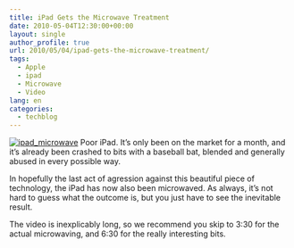 ```yaml
---
title: iPad Gets the Microwave Treatment
date: 2010-05-04T12:30:00+00:00
layout: single
author_profile: true
url: 2010/05/04/ipad-gets-the-microwave-treatment/
tags:
  - Apple
  - ipad
  - Microwave
  - Video
lang: en
categories: 
  - techblog
---
```

[![ipad_microwave](http://lh5.ggpht.com/_vaUVXcmC3OI/S-AMZvn--QI/AAAAAAAACFg/T9EWQ58Z-Kg/ipad_microwave_thumb%5B1%5D.jpg?imgmax=800 "ipad_microwave")](http://lh6.ggpht.com/_vaUVXcmC3OI/S-AMXz_qCrI/AAAAAAAACFc/H46WhlCo59U/s1600-h/ipad_microwave%5B3%5D.jpg) Poor iPad. It’s only been on the market for a month, and it’s already been crashed to bits with a baseball bat, blended and generally abused in every possible way. 

In hopefully the last act of agression against this beautiful piece of technology, the iPad has now also been microwaved. As always, it’s not hard to guess what the outcome is, but you just have to see the inevitable result. 

The video is inexplicably long, so we recommend you skip to 3:30 for the actual microwaving, and 6:30 for the really interesting bits.

 